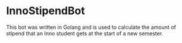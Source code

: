 # InnoStipendBot
This bot was written in Golang and is used to calculate the amount of stipend that an Inno student gets at the start of a new semester. 

